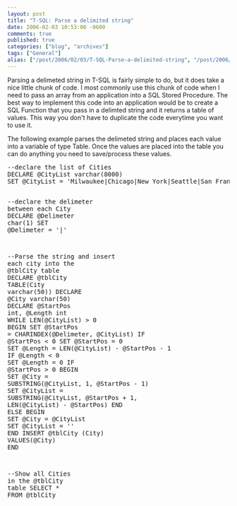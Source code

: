 ```yaml
---
layout: post
title: "T-SQL: Parse a delimited string"
date: 2006-02-03 10:53:00 -0600
comments: true
published: true
categories: ["blog", "archives"]
tags: ["General"]
alias: ["/post/2006/02/03/T-SQL-Parse-a-delimited-string", "/post/2006/02/03/t-sql-parse-a-delimited-string"]
---
```

<!-- more -->
<p>Parsing a delimeted string in T-SQL is fairly simple to do, but it does take a nice little chunk of code. I most commonly use this chunk of code when I need to pass an array from an application into a SQL Stored Procedure. The best way to implement this code into an application would be to create a SQL Function that you pass in a delimted string and it returns a table of values. This way you don't have to duplicate the code everytime you want to use it.</p>
<p>The following example parses the delimeted string and places each value into a variable of type Table. Once the values are placed into the table you can do anything you need to save/process these values.</p>
<pre class="csharpcode">--<span class="kwrd">declare</span> the list <span class="kwrd">of</span> Cities
<span class="kwrd">DECLARE</span> @CityList <span class="kwrd">varchar</span>(8000)
<span class="kwrd">SET</span> @CityList = <span class="str">'Milwaukee|Chicago|New York|Seattle|San Francisco'</span>

--<span class="kwrd">declare</span> the delimeter <span class="kwrd">between</span> <span class="kwrd">each</span> City
<span class="kwrd">DECLARE</span> @Delimeter <span class="kwrd">char</span>(1)
<span class="kwrd">SET</span> @Delimeter = <span class="str">'|'</span>

--Parse the string <span class="kwrd">and</span> insert <span class="kwrd">each</span> city <span class="kwrd">into</span> the @tblCity <span class="kwrd">table</span>
<span class="kwrd">DECLARE</span> @tblCity <span class="kwrd">TABLE</span>(City <span class="kwrd">varchar</span>(50))
<span class="kwrd">DECLARE</span> @City <span class="kwrd">varchar</span>(50)
<span class="kwrd">DECLARE</span> @StartPos <span class="kwrd">int</span>, @Length <span class="kwrd">int</span>
<span class="kwrd">WHILE</span> LEN(@CityList) &gt; 0
  <span class="kwrd">BEGIN</span>
    <span class="kwrd">SET</span> @StartPos = CHARINDEX(@Delimeter, @CityList)
    <span class="kwrd">IF</span> @StartPos &lt; 0 <span class="kwrd">SET</span> @StartPos = 0
    <span class="kwrd">SET</span> @Length = LEN(@CityList) - @StartPos - 1
    <span class="kwrd">IF</span> @Length &lt; 0 <span class="kwrd">SET</span> @Length = 0
    <span class="kwrd">IF</span> @StartPos &gt; 0
      <span class="kwrd">BEGIN</span>
        <span class="kwrd">SET</span> @City = <span class="kwrd">SUBSTRING</span>(@CityList, 1, @StartPos - 1)
        <span class="kwrd">SET</span> @CityList = <span class="kwrd">SUBSTRING</span>(@CityList, @StartPos + 1, LEN(@CityList) - @StartPos)
      <span class="kwrd">END</span>
    <span class="kwrd">ELSE</span>
      <span class="kwrd">BEGIN</span>
        <span class="kwrd">SET</span> @City = @CityList
        <span class="kwrd">SET</span> @CityList = <span class="str">''</span>
      <span class="kwrd">END</span>
    INSERT @tblCity (City) <span class="kwrd">VALUES</span>(@City)
<span class="kwrd">END</span>

--Show <span class="kwrd">all</span> Cities <span class="kwrd">in</span> the @tblCity <span class="kwrd">table</span>
<span class="kwrd">SELECT</span> * <span class="kwrd">FROM</span> @tblCity</pre>
<p><!-- .csharpcode, .csharpcode pre { 	font-size: small; 	color: black; 	font-family: consolas, "Courier New", courier, monospace; 	background-color: #ffffff; 	/*white-space: pre;*/ } .csharpcode pre { margin: 0em; } .csharpcode .rem { color: #008000; } .csharpcode .kwrd { color: #0000ff; } .csharpcode .str { color: #006080; } .csharpcode .op { color: #0000c0; } .csharpcode .preproc { color: #cc6633; } .csharpcode .asp { background-color: #ffff00; } .csharpcode .html { color: #800000; } .csharpcode .attr { color: #ff0000; } .csharpcode .alt  { 	background-color: #f4f4f4; 	width: 100%; 	margin: 0em; } .csharpcode .lnum { color: #606060; } --></p>
